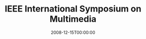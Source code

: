 ---
acronym: ISM 2008
date: '2008-12-15T00:00:00'
ext_url: http://ism2008.eecs.uci.edu/
location: Berkeley, California, USA
submission_date: '2008-06-30T00:00:00'
title: IEEE International Symposium on Multimedia
---